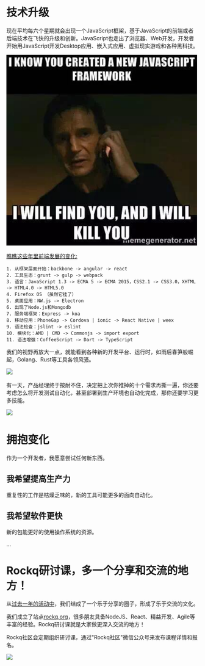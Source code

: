 # 技术升级

现在平均每六个星期就会出现一个JavaScript框架，基于JavaScript的前端或者后端技术在飞快的升级和创新。JavaScript也走出了浏览器、Web开发，开发者开始用JavaScript开发Desktop应用、嵌入式应用、虚拟现实游戏和各种黑科技。

<img width="500" src="assets/images/1.pic.jpg" />

<a href="https://rockq.org/topic/77/%E6%88%91%E6%98%AF%E8%BF%99%E6%A0%B7%E5%AD%A6%E4%B9%A0%E5%89%8D%E7%AB%AF%E7%9A%84" target="_blank" > 瞧瞧这些年里前端发展的变化: </a>

```
1. 从框架层面开始：backbone -> angular -> react
2. 工具生态：grunt -> gulp -> webpack
3. 语言：JavaScript 1.3 -> ECMA 5 -> ECMA 2015，CSS2.1 -> CSS3.0，XHTML -> HTML4.0 -> HTML5.0
4. Firefox OS （虽然它挂了）
5. 桌面应用：NW.js -> Electron
6. 出现了Node.js和Mongodb
7. 服务端框架：Express -> koa
8. 移动应用：PhoneGap -> Cordova | ionic -> React Native | weex
9. 语法检查：jslint -> eslint
10. 模块化：AMD | CMD -> Commonjs -> import export
11. 语法增强：CoffeeScript -> Dart -> TypeScript 
```

我们的视野再放大一点，就能看到各种新的开发平台、运行时，如雨后春笋般崛起，Golang、Rust等工具各领风骚。

<img src="//qn-rockq1.rockq.org/FrtzX32jNq3VLXqO6KoIvR6FqoDn" width="500" />

有一天，产品经理终于按耐不住，决定把上次你推掉的十个需求再撕一遍，你还要考虑怎么将开发测试自动化，甚至部署到生产环境也自动化完成，那你还要学习更多技能。

<img src="//qn-rockq1.rockq.org/FrYrUieWAnbMpw_Kcun8-12OnTRl" width="500" />

# 拥抱变化
作为一个开发者，我愿意尝试任何新东西。

## 我希望提高生产力
重复性的工作是枯燥乏味的，新的工具可能更多的面向自动化。

## 我希望软件更快
新的包能更好的使用操作系统的资源。

...


# Rockq研讨课，多一个分享和交流的地方！

从<a href="http://git.oschina.net/ubiware/node-party" target="_blank">过去一年的活动中</a>，我们结成了一个乐于分享的圈子，形成了乐于交流的文化。

我们成立了站点<a href="https://rockq.org" target="_blank">rockq.org</a>，很多朋友具备NodeJS、React、精益开发、Agile等丰富的经验。Rockq研讨课就是大家做更深入交流的地方！

Rockq社区会定期组织研讨课，通过"Rockq社区"微信公众号来发布课程详情和报名。

<img src="//qn-rockq1.rockq.org/FnJNdS6_jNyKfQD_t4cx4-4fk5QW" width="200" />





